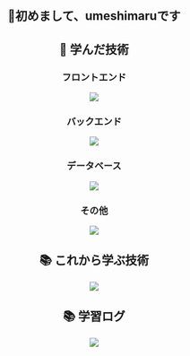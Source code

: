 <div align="center">
  
  <h2>👋初めまして、umeshimaruです</h2>
</div>

<div align="center">
  <h2>🌱 学んだ技術</h2>
</div>

<div align="center">
  <h3>フロントエンド</h3>
  <a href="https://skillicons.dev">
    <img src="https://skillicons.dev/icons?i=html,css,tailwind,bootstrap,js,ts,react,next&theme=light" />
  </a>
</div>

<div align="center">
  <h3>バックエンド</h3>
  <a href="https://skillicons.dev">
    <img src="https://skillicons.dev/icons?i=ruby,rails" />
  </a>
</div>

<div align="center">
  <h3>データベース</h3>
  <a href="https://skillicons.dev">
    <img src="https://skillicons.dev/icons?i=postgres,sqlite,mysql&theme=light" />
  </a>
</div>

<div align="center">
  <h3>その他</h3>
  <a href="https://skillicons.dev">
    <img src="https://skillicons.dev/icons?i=git,github,docker,linux&theme=light" />
  </a>
</div>

<div align="center">
  <h2>📚 これから学ぶ技術</h2>
  <a href="https://skillicons.dev">
    <img src="https://skillicons.dev/icons?i=aws&theme=light" />
  </a>
</div>

<div align="center">
  <h2>📚 学習ログ</h2>
  <img src="https://github-profile-summary-cards.vercel.app/api/cards/profile-details?username=umeshimaru&theme=2077" />
</div>
